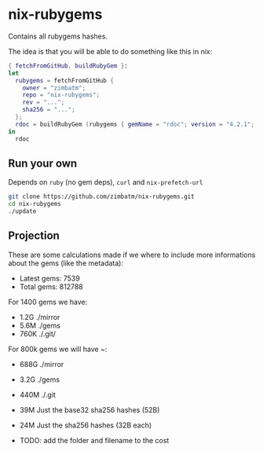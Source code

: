 # nix-rubygems

Contains all rubygems hashes.

The idea is that you will be able to do something like this in nix:

```nix
{ fetchFromGitHub, buildRubyGem }:
let
  rubygems = fetchFromGitHub {
    owner = "zimbatm";
    repo = "nix-rubygems";
    rev = "...";
    sha256 = "...";
  };
  rdoc = buildRubyGem (rubygems { gemName = "rdoc"; version = "4.2.1"; });
in
  rdoc
```

## Run your own

Depends on `ruby` (no gem deps), `curl` and `nix-prefetch-url`

```sh
git clone https://github.com/zimbatm/nix-rubygems.git
cd nix-rubygems
./update
```

## Projection

These are some calculations made if we where to include more informations
about the gems (like the metadata):

* Latest gems: 7539
* Total gems: 812788

For 1400 gems we have:
* 1.2G ./mirror
* 5.6M ./gems
* 760K ./.git/

For 800k gems we will have ~:
* 688G ./mirror
* 3.2G ./gems
* 440M ./.git

* 39M  Just the base32 sha256 hashes (52B)
* 24M  Just the sha256 hashes (32B each)
* TODO: add the folder and filename to the cost

